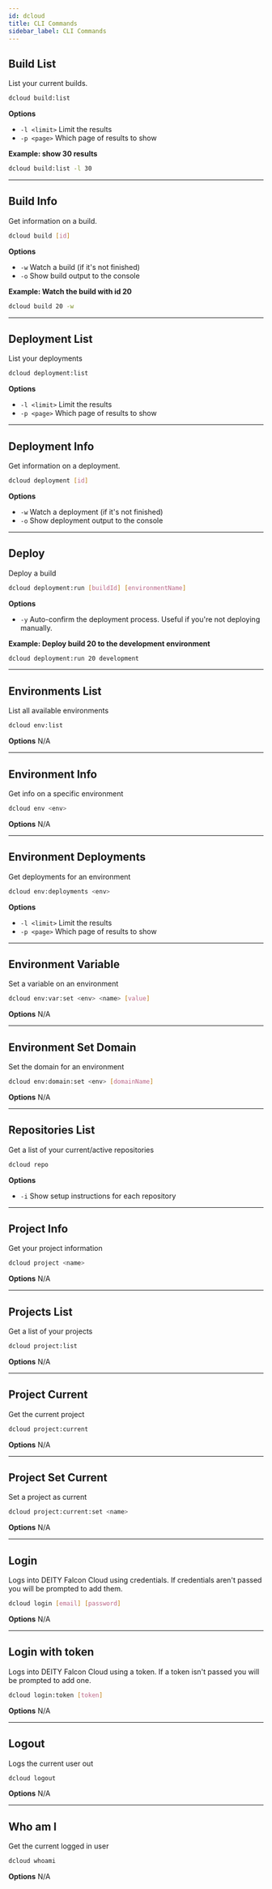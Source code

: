 ```yaml
---
id: dcloud
title: CLI Commands
sidebar_label: CLI Commands
---
```


## Build List

List your current builds.

```bash
dcloud build:list
```

**Options**
- `-l <limit>` Limit the results
- `-p <page>` Which page of results to show

**Example: show 30 results**

```bash
dcloud build:list -l 30
```

---

## Build Info

Get information on a build.

```bash
dcloud build [id]
```

**Options**
- `-w` Watch a build (if it's not finished)
- `-o` Show build output to the console

**Example: Watch the build with id 20**

```bash
dcloud build 20 -w
```

---

## Deployment List
List your deployments

```bash
dcloud deployment:list
```

**Options**
- `-l <limit>` Limit the results
- `-p <page>` Which page of results to show

---

## Deployment Info

Get information on a deployment.

```bash
dcloud deployment [id]
```

**Options**
- `-w` Watch a deployment (if it's not finished)
- `-o` Show deployment output to the console

---

## Deploy

Deploy a build

```bash
dcloud deployment:run [buildId] [environmentName]
```

**Options**
- `-y` Auto-confirm the deployment process. Useful if you're not deploying manually.

**Example: Deploy build 20 to the development environment**

```bash
dcloud deployment:run 20 development
```

---

## Environments List

List all available environments

```bash
dcloud env:list
```

**Options**
N/A

---

## Environment Info

Get info on a specific environment

```bash
dcloud env <env>
```

**Options**
N/A

---

## Environment Deployments

Get deployments for an environment

```bash
dcloud env:deployments <env>
```

**Options**
- `-l <limit>` Limit the results
- `-p <page>` Which page of results to show

---

## Environment Variable

Set a variable on an environment

```bash
dcloud env:var:set <env> <name> [value]
```

**Options**
N/A

---

## Environment Set Domain

Set the domain for an environment

```bash
dcloud env:domain:set <env> [domainName]
```

**Options**
N/A

---

## Repositories List

Get a list of your current/active repositories

```bash
dcloud repo
```

**Options**
- `-i` Show setup instructions for each repository

---

## Project Info

Get your project information

```bash
dcloud project <name>
```

**Options**
N/A

---

## Projects List

Get a list of your projects

```bash
dcloud project:list
```

**Options**
N/A

---

## Project Current

Get the current project

```bash
dcloud project:current
```

**Options**
N/A

---

## Project Set Current

Set a project as current

```bash
dcloud project:current:set <name>
```

**Options**
N/A

---

## Login

Logs into DEITY Falcon Cloud using credentials. If credentials aren't passed you will be prompted to add them.

```bash
dcloud login [email] [password]
```

**Options**
N/A

---

## Login with token

Logs into DEITY Falcon Cloud using a token. If a token isn't passed you will be prompted to add one.

```bash
dcloud login:token [token]
```

**Options**
N/A

---

## Logout

Logs the current user out

```bash
dcloud logout
```

**Options**
N/A

---

## Who am I

Get the current logged in user

```bash
dcloud whoami
```

**Options**
N/A

